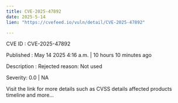 ```yaml
---
title: CVE-2025-47892
date: 2025-5-14
lien: "https://cvefeed.io/vuln/detail/CVE-2025-47892"

---
```


CVE ID : CVE-2025-47892

Published :  May 14
2025
4:16 a.m. | 10 hours
10 minutes ago

Description : Rejected reason: Not used

Severity: 0.0 | NA

Visit the link for more details
such as CVSS details
affected products
timeline
and more...
